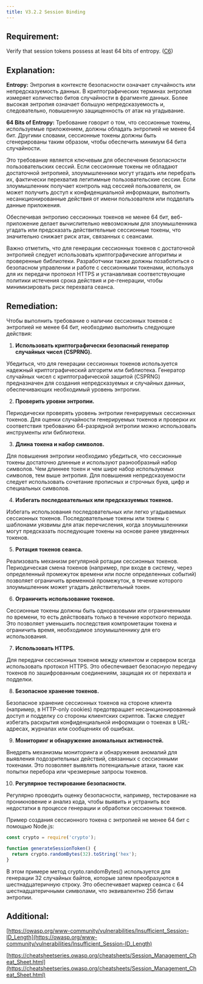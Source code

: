 ```yaml
---
title: V3.2.2 Session Binding
---
```




## Requirement:

Verify that session tokens possess at least 64 bits of entropy. ([C6](https://owasp.org/www-project-proactive-controls/#div-numbering))

## Explanation:

**Entropy:** Энтропия в контексте безопасности означает случайность или непредсказуемость данных. В криптографических терминах энтропия измеряет количество битов случайности в фрагменте данных. Более высокая энтропия означает большую непредсказуемость и, следовательно, повышенную защищенность от атак на угадывание.

**64 Bits of Entropy:** Требование говорит о том, что сессионные токены, используемые приложением, должны обладать энтропией не менее 64 бит. Другими словами, сессионные токены должны быть сгенерированы таким образом, чтобы обеспечить минимум 64 бита случайности.

Это требование является ключевым для обеспечения безопасности пользовательских сессий. Если сессионные токены не обладают достаточной энтропией, злоумышленники могут угадать или перебрать их, фактически перехватив легитимные пользовательские сессии. Если злоумышленник получает контроль над сессией пользователя, он может получить доступ к конфиденциальной информации, выполнить несанкционированные действия от имени пользователя или подделать данные приложения.

Обеспечивая энтропию сессионных токенов не менее 64 бит, веб-приложение делает вычислительно невозможным для злоумышленника угадать или предсказать действительные сессионные токены, что значительно снижает риск атак, связанных с сеансами.

Важно отметить, что для генерации сессионных токенов с достаточной энтропией следует использовать криптографические алгоритмы и проверенные библиотеки. Разработчики также должны позаботиться о безопасном управлении и работе с сессионными токенами, используя для их передачи протокол HTTPS и устанавливая соответствующие политики истечения срока действия и ре-генерации, чтобы минимизировать риск перехвата сеанса.

## Remediation:

Чтобы выполнить требование о наличии сессионных токенов с энтропией не менее 64 бит, необходимо выполнить следующие действия:

1. **Использовать криптографически безопасный генератор случайных чисел (CSPRNG).**

Убедиться, что для генерации сессионных токенов используется надежный криптографический алгоритм или библиотека. Генератор случайных чисел с криптографической защитой (CSPRNG) предназначен для создания непредсказуемых и случайных данных, обеспечивающих необходимый уровень энтропии.

2. **Проверить уровни энтропии.**

Периодически проверять уровень энтропии генерируемых сессионных токенов. Для оценки случайности генерируемых токенов и проверки их соответствия требованию 64-разрядной энтропии можно использовать инструменты или библиотеки.

3. **Длина токена и набор символов.**

Для повышения энтропии необходимо убедиться, что сессионные токены достаточно длинные и используют разнообразный набор символов. Чем длиннее токен и чем шире набор используемых символов, тем выше энтропия. Для повышения непредсказуемости следует использовать сочетание прописных и строчных букв, цифр и специальных символов.

4. **Избегать последовательных или предсказуемых токенов.**

Избегать использования последовательных или легко угадываемых сессионных токенов. Последовательные токены или токены с шаблонами уязвимы для атак перечисления, когда злоумышленники могут предсказать последующие токены на основе ранее увиденных токенов.

5. **Ротация токенов сеанса.**

Реализовать механизм регулярной ротации сессионных токенов. Периодическая смена токенов (например, при входе в систему, через определенный промежуток времени или после определенных событий) позволяет ограничить временной промежуток, в течение которого злоумышленник может угадать действительный токен.

6. **Ограничить использование токенов.**

Сессионные токены должны быть одноразовыми или ограниченными по времени, то есть действовать только в течение короткого периода. Это позволяет уменьшить последствия компрометации токена и ограничить время, необходимое злоумышленнику для его использования.

7. **Использовать HTTPS.**

Для передачи сессионных токенов между клиентом и сервером всегда использовать протокол HTTPS. Это обеспечивает безопасную передачу токенов по зашифрованным соединениям, защищая их от перехвата и подделки.

8. **Безопасное хранение токенов.**

Безопасное хранение сессионных токенов на стороне клиента (например, в HTTP-only cookies) предотвращает несанкционированный доступ и подделку со стороны клиентских скриптов. Также следует избегать раскрытия конфиденциальной информации о токенах в URL-адресах, журналах или сообщениях об ошибках.

9. **Мониторинг и обнаружение аномальных активностей.**

Внедрять механизмы мониторинга и обнаружения аномалий для выявления подозрительных действий, связанных с сессионными токенами. Это позволяет выявлять потенциальные атаки, такие как попытки перебора или чрезмерные запросы токенов.

10. **Регулярное тестирование безопасности.**

Регулярно проводить оценку безопасности, например, тестирование на проникновение и анализ кода, чтобы выявить и устранить все недостатки в процессе генерации и обработки сессионных токенов.



Пример создания сессионного токена с энтропией не менее 64 бит с помощью Node.js:

```jsx
const crypto = require('crypto');

function generateSessionToken() {
  return crypto.randomBytes(32).toString('hex');
}
```


В этом примере метод crypto.randomBytes() используется для генерации 32 случайных байтов, которые затем преобразуются в шестнадцатеричную строку. Это обеспечивает маркер сеанса с 64 шестнадцатеричными символами, что эквивалентно 256 битам энтропии.

## Additional:

[https://owasp.org/www-community/vulnerabilities/Insufficient_Session-ID_Length](https://owasp.org/www-community/vulnerabilities/Insufficient_Session-ID_Length)

[https://cheatsheetseries.owasp.org/cheatsheets/Session_Management_Cheat_Sheet.html](https://cheatsheetseries.owasp.org/cheatsheets/Session_Management_Cheat_Sheet.html)




